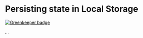 # Persisting state in Local Storage

[![Greenkeeper badge](https://badges.greenkeeper.io/alpersonalwebsite/state-local-storage.svg)](https://greenkeeper.io/)

...

